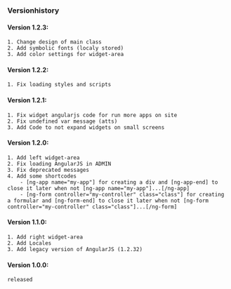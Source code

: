 ### Versionhistory

#### Version 1.2.3:
    1. Change design of main class
    2. Add symbolic fonts (localy stored)
    3. Add color settings for widget-area
#### Version 1.2.2:
    1. Fix loading styles and scripts
#### Version 1.2.1:
    1. Fix widget angularjs code for run more apps on site
    2. Fix undefined var message (atts)
    3. Add Code to not expand widgets on small screens
#### Version 1.2.0:
    1. Add left widget-area
    2. Fix loading AngularJS in ADMIN
    3. Fix deprecated messages
    4. Add some shortcodes
        - [ng-app name="my-app"] for creating a div and [ng-app-end] to close it later when not [ng-app name="my-app"]...[/ng-app]
        - [ng-form controller="my-controller" class="class"] for creating a formular and [ng-form-end] to close it later when not [ng-form controller="my-controller" class="class"]...[/ng-form]
#### Version 1.1.0:
    1. Add right widget-area
    2. Add Locales
    3. Add legacy version of AngularJS (1.2.32)
#### Version 1.0.0:
    released
